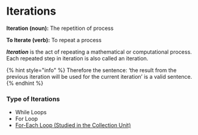 # Iterations

**Iteration (noun):** The repetition of process

**To Iterate (verb):** To repeat a process

_**Iteration**_ is the act of repeating a mathematical or computational process. Each repeated step in iteration is also called an iteration.&#x20;

{% hint style="info" %}
Therefore the sentence: ‘the result from the previous iteration will be used for the current iteration’ is a valid sentence.
{% endhint %}

### Type of Iterations

* While Loops
* For Loop
* [For-Each Loop (Studied in the Collection Unit)](../strings/for-each-loop.md)
